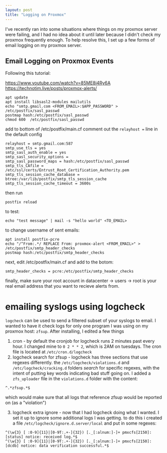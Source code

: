 ```yaml
---
layout: post
title: "Logging on Proxmox"
---
```


I've recently ran into some situations where things on my proxmox server were failing, and I had no idea about it until later because I didn't check my proxmox frequently enough. To help resolve this, I set up a few forms of email logging on my proxmox server.

## Email Logging on Proxmox Events

Following this tutorial: 

https://www.youtube.com/watch?v=85ME8i4Ry6A
https://technotim.live/posts/proxmox-alerts/

```
apt update 
apt install libsasl2-modules mailutils
echo "smtp.gmail.com <FROM_EMAIL>:$APP_PASSWORD" > /etc/postfix/sasl_passwd
postmap hash:/etc/postfix/sasl_passwd 
chmod 600  /etc/postfix/sasl_passwd
```

add to bottom of /etc/postfix/main.cf
comment out the `relayhost =` line in the default config
```
relayhost = smtp.gmail.com:587
smtp_use_tls = yes
smtp_sasl_auth_enable = yes
smtp_sasl_security_options = 
smtp_sasl_password_maps = hash:/etc/postfix/sasl_passwd 
smtp_tls_CAfile = /etc/ssl/certs/Entrust_Root_Certification_Authority.pem
smtp_tls_session_cache_database = btree:/var/lib/postfix/smtp_tls_session_cache
smtp_tls_session_cache_timeout = 3600s
```

then run

```
postfix reload
```

to test: 

```
echo "test message" | mail -s "hello world" <TO_EMAIL>
```

to change username of sent emails:

```
apt install postfix-pcre
echo "/^From:.*/ REPLACE From: proxmox-alert <FROM_EMAIL>" > /etc/postfix/smtp_header_checks
postmap hash:/etc/postfix/smtp_header_checks
```
next, edit /etc/postfix/main.cf and add to the botom:

```
smtp_header_checks = pcre:/etc/postfix/smtp_header_checks
```

finally, make sure your root account in datacenter -> users -> root is your real email address that you want to recieve alerts from.

# emailing syslogs using logcheck

`logcheck` can be used to send a filtered subset of your syslogs to email. I wanted to have it check logs for only one program I was using on my proxmox host: `zfsup`.  After installing, I edited a few things

1. cron - by default the cronjob for logcheck runs 2 minutes past every hour. I changed mine to `0 2 * * 2`, which is 2AM on tuesdays. The cron file is located at `/etc/cron.d/logcheck`
2.  logcheck search for zfsup - logcheck has three sections that use regexes differently. the `/etc/logcheck/violations.d` and `/etc/logcheck/cracking.d` folders _search_ for specific regexes, with the intent of putting key words indicating bad stuff going on. I added a `zfs_uploader` file in the `violations.d` folder with the content: 

```
^.*zfsup.*$
```

which would make sure that all logs that reference zfsup would be reported on (as a "violation")

3. logcheck extra ignore - now that I had logcheck doing what I wanted. I set it up to ignore some additional logs I was getting. to do this i created a file `/etc/logcheck/ignore.d.server/local` and put in some regexes:

```
^(\w{3} [ :0-9]{11}|[0-9T:.+-]{32}) [._[:alnum:]-]+ pmxcfs[2150]: [status] notice: received log.*$
^(\w{3} [ :0-9]{11}|[0-9T:.+-]{32}) [._[:alnum:]-]+ pmxcfs[2150]: [dcdb] notice: data verification successful.*$
```